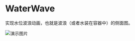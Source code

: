 WaterWave
=========
  实现水位波浪动画，也就是波浪（或者水装在容器中）的侧面图。 
  
  ![演示图片][1]


  [1]: http://code4app.qiniudn.com/photo/537f2cb0933bf070748b4ea0_1.gif